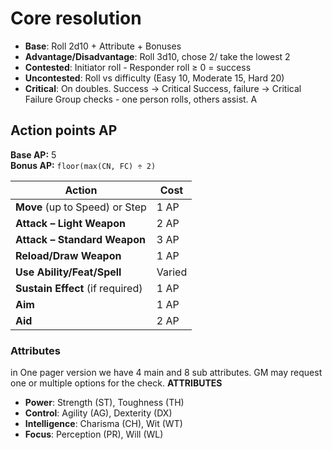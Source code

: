 
# Core resolution
- **Base**: Roll 2d10 + Attribute + Bonuses
- **Advantage/Disadvantage**: Roll 3d10, chose 2/ take the lowest 2
- **Contested**: Initiator roll - Responder roll ≥ 0 = success
- **Uncontested**: Roll vs difficulty (Easy 10, Moderate 15, Hard 20)
- **Critical**: On doubles. Success -> Critical Success, failure -> Critical Failure 
Group checks - one person rolls, others assist. A
## Action points AP

**Base AP:** 5  
**Bonus AP:** `floor(max(CN, FC) ÷ 2)`

| Action                           | Cost   |
| -------------------------------- | ------ |
| **Move** (up to Speed) or Step   | 1 AP   |
| **Attack – Light Weapon**        | 2 AP   |
| **Attack – Standard Weapon**     | 3 AP   |
| **Reload/Draw Weapon**           | 1 AP   |
| **Use Ability/Feat/Spell**       | Varied |
| **Sustain Effect** (if required) | 1 AP   |
| **Aim**                          | 1 AP   |
| **Aid**                          | 2 AP   |
### Attributes
in One pager version we have 4 main and 8 sub attributes. GM may request one or multiple options for the check. 
**ATTRIBUTES**

- **Power**: Strength (ST), Toughness (TH)
- **Control**: Agility (AG), Dexterity (DX)
- **Intelligence**: Charisma (CH), Wit (WT)
- **Focus**: Perception (PR), Will (WL)

